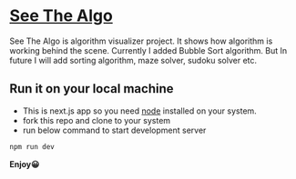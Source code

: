 # [See The Algo](https://seethealgo.vercel.app/)

See The Algo is algorithm visualizer project. It shows how algorithm is working behind the scene. Currently I added Bubble Sort algorithm. But In future I will add sorting algorithm, maze solver, sudoku solver etc. 

## Run it on your local machine

- This is next.js app so you need [node](https://nodejs.org/en/) installed on your system. 
- fork this repo and clone to your system
- run below command to start development server
```bash
npm run dev
```

**Enjoy:grinning:**
